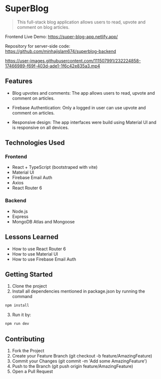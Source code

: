 # SuperBlog

> This full-stack blog application allows users to read, upvote and comment on blog articles.

Frontend Live Demo: https://super-blog-app.netlify.app/

Repository for server-side code: https://github.com/minhajislam674/superblog-backend


https://user-images.githubusercontent.com/111507991/232224858-17466989-f69f-403d-ade1-1f6c42e835a3.mp4


## Features

- Blog upvotes and comments: The app allows users to read, upvote and comment on articles.

- Firebase Authentication: Only a logged in user can use upvote and comment on articles.

- Responsive design: The app interfaces were build using Material UI and is responsive on all devices.

## Technologies Used

### Frontend

- React + TypeScript (bootstraped with vite)
- Material UI
- Firebase Email Auth
- Axios
- React Router 6

### Backend

- Node.js
- Express
- MongoDB Atlas and Mongoose

## Lessons Learned

- How to use React Router 6
- How to use Material UI
- How to use Firebase Email Auth

## Getting Started

1. Clone the project
2. Install all dependencies mentioned in package.json by running the command

```sh
npm install
```

3. Run it by:

```sh
npm run dev
```

## Contributing

1. Fork the Project
2. Create your Feature Branch (git checkout -b feature/AmazingFeature)
3. Commit your Changes (git commit -m 'Add some AmazingFeature')
4. Push to the Branch (git push origin feature/AmazingFeature)
5. Open a Pull Request
